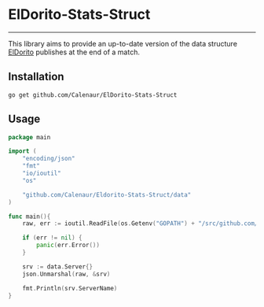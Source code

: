 # ElDorito-Stats-Struct
---
This library aims to provide an up-to-date version of the data structure [ElDorito](https://github.com/ElDewrito/ElDorito) publishes at the end of a match.


## Installation

`go get github.com/Calenaur/ElDorito-Stats-Struct`

## Usage
```go
package main

import (
	"encoding/json"
	"fmt"
	"io/ioutil"
	"os"

	"github.com/Calenaur/Eldorito-Stats-Struct/data"
)

func main(){
	raw, err := ioutil.ReadFile(os.Getenv("GOPATH") + "/src/github.com/Calenaur/Eldorito-Stats-Struct/example/grifball_game.json")

	if (err != nil) {
		panic(err.Error())
	}

	srv := data.Server{}
	json.Unmarshal(raw, &srv)

	fmt.Println(srv.ServerName)
}
```
